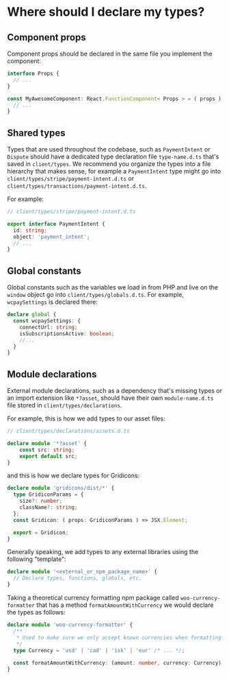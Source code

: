 # Where should I declare my types?

## Component props

Component props should be declared in the same file you implement the component:

```ts
interface Props {
  // ...
}

const MyAwesomeComponent: React.FunctionComponent< Props > = ( props ) => {
  // ...
}
```

## Shared types

Types that are used throughout the codebase, such as `PaymentIntent` or `Dispute` should have a dedicated type declaration file `type-name.d.ts` that's saved in `client/types`.
We recommend you organize the types into a file hierarchy that makes sense, for example a `PaymentIntent` type might go into `client/types/stripe/payment-intent.d.ts` or `client/types/transactions/payment-intent.d.ts`.

For example:

```ts
// client/types/stripe/payment-intent.d.ts

export interface PaymentIntent {
  id: string;
  object: 'payment_intent';
  // ...
}
```

## Global constants

Global constants such as the variables we load in from PHP and live on the `window` object go into `client/types/globals.d.ts`.
For example, `wcpaySettings` is declared there:

```ts
declare global {
  const wcpaySettings: {
    connectUrl: string;
    isSubscriptionsActive: boolean;
    //...
  }
}
```

## Module declarations

External module declarations, such as a dependency that's missing types or an import extension like `*?asset`, should have their own `module-name.d.ts` file stored in `client/types/declarations`.

For example, this is how we add types to our asset files:

```ts
// client/types/declarations/assets.d.ts

declare module '*?asset' {
	const src: string;
	export default src;
}
```

and this is how we declare types for Gridicons:

```ts
declare module 'gridicons/dist/*' {
  type GridiconParams = {
    size?: number;
    className?: string;
  };
  const Gridicon: ( props: GridiconParams ) => JSX.Element;

  export = Gridicon;
}
```

Generally speaking, we add types to any external libraries using the following "template":

```ts
declare module '<external_or_npm_package_name>' {
  // Declare types, functions, globals, etc.
}
```

Taking a theoretical currency formatting npm package called `woo-currency-formatter` that has a method `formatAmountWithCurrency` we would declare the types as follows:

```ts
declare module 'woo-currency-formatter' {
  /**
   * Used to make sure we only accept known currencies when formatting amounts.
   */
  type Currency = 'usd' | 'cad' | 'isk' | 'eur' /* ... */;
  
  const formatAmountWithCurrency: (amount: number, currency: Currency) => string;
}
```
